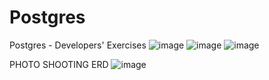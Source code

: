 # Postgres
Postgres - Developers' Exercises
![image](https://github.com/sonya-stefanova/Postgres/assets/72320076/c7a2bb5a-045f-4010-8a8e-b40590e57549)
![image](https://github.com/sonya-stefanova/Postgres/assets/72320076/9077b5fe-7e01-4794-a2e8-61860e875770)
![image](https://github.com/sonya-stefanova/Postgres/assets/72320076/e2c02c5f-e6e3-4622-b055-8dcb4d3b5482)

PHOTO SHOOTING ERD
![image](https://github.com/sonya-stefanova/Postgres/assets/72320076/478c2fa8-e688-4e7e-9708-4b3ea9a925b0)
